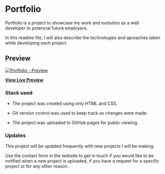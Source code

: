 # Portfolio

Portfolio is a project to showcase my work and evolution as a web developer to potencial future employers.

In this readme file, I will also describe the technologies and aproaches taken while developing each project.

## Preview

[![Portfolio - Preview](https://res.cloudinary.com/ygiah/image/upload/v1569760605/bootcamp/portfolio/Screenshot_2019-09-29_at_13.35.19.png)](https://eduardo-ygiah.github.io/Portfolio/index.html)

**[View Live Preview](https://eduardo-ygiah.github.io/Portfolio/index.html)**

### Stack used

- The project was created using only HTML and CSS.

- Git version control was used to keep track as changes were made.

- The project was uploaded to GitHub pages for public viewing.

### Updates

This project will be updated frequently with new projects I will be making.

Use the contact form in the website to get in touch if you would like to be notified when a new project is uploaded, if you have a request for a specific project or for any other reason.
